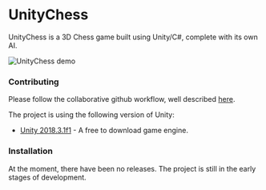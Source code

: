 # UnityChess

UnityChess is a 3D Chess game built using Unity/C#, complete with its own AI.

![UnityChess demo](https://github.com/ErkrodC/UnityChess/blob/refactor/Codebase/UnityChess.gif)

### Contributing
Please follow the collaborative github workflow, well described [here](https://github.com/asmeurer/git-workflow/blob/master/README.md).


The project is using the following version of Unity:

* [Unity 2018.3.1f1](https://unity3d.com/get-unity/download/archive) - A free to download game engine.

### Installation

At the moment, there have been no releases. The project is still in the early stages of development.
